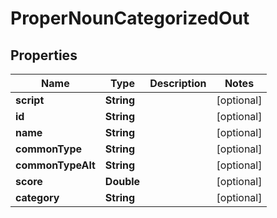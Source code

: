 
# ProperNounCategorizedOut

## Properties
Name | Type | Description | Notes
------------ | ------------- | ------------- | -------------
**script** | **String** |  |  [optional]
**id** | **String** |  |  [optional]
**name** | **String** |  |  [optional]
**commonType** | **String** |  |  [optional]
**commonTypeAlt** | **String** |  |  [optional]
**score** | **Double** |  |  [optional]
**category** | **String** |  |  [optional]



